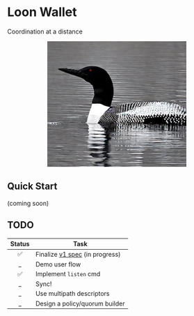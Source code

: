 # Loon Wallet
Coordination at a distance

<div align="center">
    <img src="./doc/logo.jpg?raw=true">
    <!-- <img src="./doc/logo.jpg" width="220" /> -->
</div>


## Quick Start
(coming soon)

## TODO  
|Status|Task|
|:----:|--------|
|✅ | Finalize [v1 spec](./doc/specification.md) (in progress) |
|_ | Demo user flow |
|✅ | Implement `listen` cmd |
|_ | Sync! |
|_ | Use multipath descriptors |
|_ | Design a policy/quorum builder |
